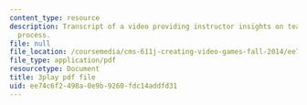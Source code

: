 ```yaml
---
content_type: resource
description: Transcript of a video providing instructor insights on teaching the iterative
  process.
file: null
file_location: /coursemedia/cms-611j-creating-video-games-fall-2014/ee74c6f2498a0e9b9260fdc14addfd31_B3_z1qTD2ZE.pdf
file_type: application/pdf
resourcetype: Document
title: 3play pdf file
uid: ee74c6f2-498a-0e9b-9260-fdc14addfd31
---
```

